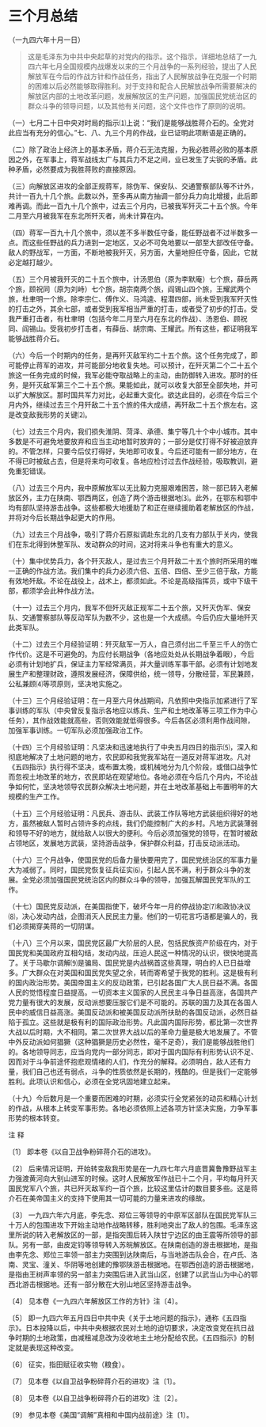 #  三个月总结  
（一九四六年十月一日）

>
> 这是毛泽东为中共中央起草的对党内的指示。这个指示，详细地总结了一九四六年七月全国规模内战爆发以来的三个月战争的一系列经验，提出了人民解放军在今后的作战方针和作战任务，指出了人民解放战争在克服一个时期的困难以后必然能够取得胜利。对于支持和配合人民解放战争所需要解决的解放区内部的土地改革问题，发展解放区的生产问题，加强国民党统治区的群众斗争的领导问题，以及其他有关问题，这个文件也作了原则的说明。

（一）七月二十日中央对时局的指示⑴上说：“我们是能够战胜蒋介石的。全党对此应当有充分的信心。”七、八、九三个月的作战，业已证明此项断语是正确的。

（二）除了政治上经济上的基本矛盾，蒋介石无法克服，为我必胜蒋必败的基本原因之外，在军事上，蒋军战线太广与其兵力不足之间，业已发生了尖锐的矛盾。此种矛盾，必然要成为我胜蒋败的直接原因。

（三）向解放区进攻的全部正规蒋军，除伪军、保安队、交通警察部队等不计外，共计一百九十几个旅。此数以外，至多再从南方抽调一部分兵力向北增援，此后即难再调。而此一百九十几个旅中，过去三个月内，已被我军歼灭二十五个旅。今年二月至六月被我军在东北所歼灭者，尚未计算在内。

（四）蒋军一百九十几个旅中，须以差不多半数任守备，能任野战者不过半数多一点。而这些任野战的兵力进到一定地区，又必不可免地要以一部至大部改任守备。敌人的野战军，一方面，不断地被我歼灭，另方面，大量地担任守备，因此，它就必定越打越少。

（五）三个月被我歼灭的二十五个旅中，计汤恩伯（原为李默庵）七个旅，薛岳两个旅，顾祝同（原为刘峙）七个旅，胡宗南两个旅，阎锡山四个旅，王耀武两个旅，杜聿明一个旅。除李宗仁、傅作义、马鸿逵、程潜四部，尚未受到我军歼灭性的打击之外，其余七部，或者受到我军相当严重的打击，或者受了初步的打击。受我严重打击者，有杜聿明（包括今年二月至六月在东北的作战）、汤恩伯、顾祝同、阎锡山。受我初步打击者，有薛岳、胡宗南、王耀武。所有这些，都证明我军能够战胜蒋介石。

（六）今后一个时期内的任务，是再歼灭敌军约二十五个旅。这个任务完成了，即可能停止蒋军的进攻，并可能部分地收复失地。可以预计，在歼灭第二个二十五个旅这一任务完成的时候，我军必能夺取战略上的主动，由防御转入进攻。那时的任务，是歼灭敌军第三个二十五个旅。果能如此，就可以收复大部至全部失地，并可以扩大解放区。那时国共军力对比，必起重大变化。欲达此目的，必须在今后三个月内外，继续过去三个月歼敌二十五个旅的伟大成绩，再歼敌二十五个旅左右。这是改变敌我形势的关键⑵。

（七）过去三个月内，我们损失淮阴、菏泽、承德、集宁等几十个中小城市。其中多数是不可避免地要放弃和应当主动地暂时放弃的；一部分是仗打得不好被迫放弃的。不管怎样，只要今后仗打得好，失地即可收复。今后还可能有一部分地方，在不得已时被敌占去，但是将来均可收复。各地应检讨过去作战经验，吸取教训，避免重犯错误。

（八）过去三个月内，我中原解放军以无比毅力克服艰难困苦，除一部已转入老解放区外，主力在陕南、鄂西两区，创造了两个游击根据地⑶。此外，在鄂东和鄂中均有部队坚持游击战争。这些都极大地援助了和正在继续援助着老解放区的作战，并将对今后长期战争起更大的作用。

（九）过去三个月战争，吸引了蒋介石原拟调赴东北的几支有力部队于关内，使我们在东北得到休整军队、发动群众的时间，这对将来斗争也有重大的意义。

（十）集中优势兵力，各个歼灭敌人，是过去三个月歼敌二十五个旅时所采用的唯一正确的作战方法。我们集中的兵力必须六倍、五倍、四倍、至少三倍于敌，方能有效地歼敌。不论在战役上，战术上，都须如此。不论是高级指挥员，或中下级干部，都须学会此种作战方法。

（十一）过去三个月内，我军不但歼灭敌正规军二十五个旅，又歼灭伪军、保安队、交通警察部队等反动军队为数不少，这也是一个大成绩。今后仍应大量地歼灭此类军队。

（十二）过去三个月经验证明：歼灭敌军一万人，自己须付出二千至三千人的伤亡作代价。这是不可避免的。为应付长期战争（各地应处处从长期战争着眼），今后必须有计划地扩兵，保证主力军经常满员，并大量训练军事干部。必须有计划地发展生产和整理财政，遵照发展经济，保障供给，统一领导，分散经营，军民兼顾，公私兼顾⑷等项原则，坚决地实施之。

（十三）三个月经验证明：在一月至六月休战期间，凡依照中央指示加紧进行了军事训练的军队（中央曾反复指示各地应以练兵、生产和土地改革等三项工作为中心任务），其作战效能就高些，否则效能就低得很多。今后各区必须利用作战间隙，加强军事训练。一切军队必须加强政治工作。

（十四）三个月经验证明：凡坚决和迅速地执行了中央五月四日的指示⑸，深入和彻底地解决了土地问题的地方，农民即和我党我军站在一道反对蒋军进攻。凡对《五四指示》执行得不坚决，或布置太晚，或机械地分为几个阶段，或借口战争忙而忽视土地改革的地方，农民即站在观望地位。各地必须在今后几个月内，不论战争如何忙，坚决地领导农民群众解决土地问题，并在土地改革基础上布置明年的大规模的生产工作。

（十五）三个月经验证明：凡民兵、游击队、武装工作队等地方武装组织得好的地方，虽然被敌人暂时占领许多的点线，我们仍能控制广大的乡村。凡地方武装薄弱和领导不好的地方，就给敌人以很大的便利。今后必须加强党的领导，在暂时被敌占领地区，发展地方武装，坚持游击战争，保护群众利益，打击反动派活动。

（十六）三个月战争，使国民党的后备力量快要用完了，国民党统治区的军事力量大为减弱了。同时，国民党恢复征兵征实⑹，引起人民不满，利于群众斗争的发展。全党必须加强国民党统治区内的群众斗争的领导，加强瓦解国民党军队的工作。

（十七）国民党反动派，在美国指使下，破坏今年一月的停战协定⑺和政协决议⑻，决心发动内战，企图消灭人民民主力量。他们的一切花言巧语都是骗人的，我们必须揭穿美蒋的一切阴谋。

（十八）三个月以来，国民党区最广大阶层的人民，包括民族资产阶级在内，对于国民党和美国政府互相勾结，发动内战，压迫人民这一种情况的认识，很快地提高了。关于马歇尔调解⑼是骗局、国民党是内战祸首这些真理，明白的人已日益增多。广大群众在对美国和国民党失望之余，转而寄希望于我党的胜利。这是极有利的国内政治形势。美国帝国主义的反动政策，已引起各国广大人民日益不满。各国人民的觉悟程度日益提高。一切资本主义国家的人民民主斗争日益高涨，各国共产党力量有很大的发展，反动派想要压服它们是不可能的。苏联的国力及其在各国人民中的威信日益高涨。美国反动派和被美国反动派所扶助的各国反动派，必然日益陷于孤立。这些就是极有利的国际政治形势。凡此国内国际形势，都比第一次世界大战以后时期，大不相同。第二次世界大战以后的革命力量是极大地发展了。不管中外反动派如何猖獗（这种猖獗是历史必然性，毫不足奇），我们是能够战胜他们的。各地领导同志，应当向党内一部分同志，即对于国内国际有利形势认识不足、因而对于斗争前途怀抱悲观情绪的人们，作充分的解释。必须明白，敌人还有力量，我们自己也还有弱点，斗争的性质依然是长期的，残酷的。但是我们一定能够胜利。此项认识和信心，必须在全党巩固地建立起来。

（十九）今后数月是一个重要而困难的时期，必须实行全党紧张的动员和精心计划的作战，从根本上转变军事形势。各地必须依照上述各项方针坚决实施，力争军事形势的根本转变。

注 释

〔1〕 即本卷《以自卫战争粉碎蒋介石的进攻》。

〔2〕
后来情况证明，开始转变敌我形势是在一九四七年六月底晋冀鲁豫野战军主力强渡黄河向大别山进军的时候。这时人民解放军作战已十二个月，平均每月歼灭国民党军八个旅，共已歼灭敌军约一百个旅，比较这里估计的数目要多些。这是蒋介石在美帝国主义的支持下使用其一切可能的力量来进攻的缘故。

〔3〕
一九四六年六月底，李先念、郑位三等领导的中原军区部队在国民党军队三十万人的包围进攻下开始主动地作战略转移，胜利地突出了敌人的包围。毛泽东这里所说的转入老解放区的一部，是指突围后转入陕甘宁边区的由王震等所领导的部队。另有一部，由皮定钧等领导转入苏皖解放区。在陕南创造的游击根据地，是指由李先念、郑位三率领一部主力突围到达陕南后，与当地游击队会合，在卢氏、洛南、灵宝、潼关、华阴等地创建的豫鄂陕游击根据地。在鄂西创造的游击根据地，是指由王树声率领的另一部主力突围后进入武当山区，创建了以武当山为中心的鄂西北游击根据地。还有一部分散在大别山地区坚持游击战争。

〔4〕 见本卷《一九四六年解放区工作的方针》注〔4〕。

〔5〕
即一九四六年五月四日中共中央《关于土地问题的指示》，通称《五四指示》。日本投降以后，中共中央根据农民对土地的迫切要求，决定改变党在抗日战争时期的土地政策，由减租减息改为没收地主土地分配给农民。《五四指示》的制定就是表现这种改变。

〔6〕 征实，指田赋征收实物（粮食）。

〔7〕 见本卷《以自卫战争粉碎蒋介石的进攻》注〔1〕。

〔8〕 见本卷《以自卫战争粉碎蒋介石的进攻》注〔2〕。

〔9〕 参见本卷《美国“调解”真相和中国内战前途》注〔1〕。

  

